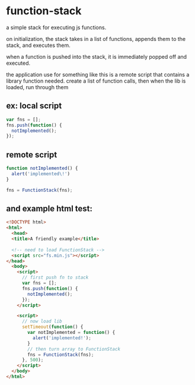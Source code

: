 function-stack
==============

a simple stack for executing js functions.

on initialization, the stack takes in a list of functions,
appends them to the stack, and executes them.

when a function is pushed into the stack, it is immediately popped off
and executed.

the application use for something like this is a remote script that contains a
library function needed. create a list of function calls, then when the lib is 
loaded, run through them


ex:
local script
------------

```javascript
var fns = [];
fns.push(function() {
  notImplemented();
});
```
remote script
-------------

```javascript
function notImplemented() {
  alert('implemented\!')
}

fns = FunctionStack(fns);
```

and example html test:
----------------------
```html
<!DOCTYPE html>
<html>
  <head>
  <title>A friendly example</title>
  
  <!-- need to load FunctionStack -->
  <script src="fs.min.js"></script>
</head>
  <body>
    <script>
      // first push fn to stack 
      var fns = [];
      fns.push(function() {
        notImplemented();
      });
    </script>

    <script>
      // now load lib
      setTimeout(function() {
        var notImplemented = function() {
          alert('implemented!');
        }
        // then turn array to FunctionStack
        fns = FunctionStack(fns);
      }, 500);
    </script>
  </body>
</html>
```